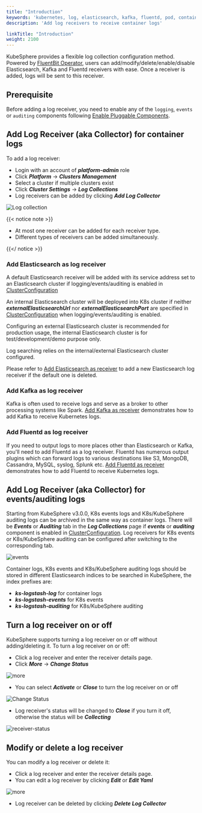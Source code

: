 ```yaml
---
title: "Introduction"
keywords: 'kubernetes, log, elasticsearch, kafka, fluentd, pod, container, fluentbit, output'
description: 'Add log receivers to receive container logs'

linkTitle: "Introduction"
weight: 2100
---
```


KubeSphere provides a flexible log collection configuration method. Powered by [FluentBit Operator](https://github.com/kubesphere/fluentbit-operator/), users can add/modify/delete/enable/disable Elasticsearch, Kafka and Fluentd receivers with ease. Once a receiver is added, logs will be sent to this receiver.

## Prerequisite

Before adding a log receiver, you need to enable any of the `logging`, `events` or `auditing` components following [Enable Pluggable Components](https://kubesphere.io/docs/pluggable-components/).

## Add Log Receiver (aka Collector) for container logs

To add a log receiver:

- Login with an account of ***platform-admin*** role
- Click ***Platform*** -> ***Clusters Management***
- Select a cluster if multiple clusters exist
- Click ***Cluster Settings*** -> ***Log Collections***
- Log receivers can be added by clicking ***Add Log Collector***

![Log collection](/images/docs/cluster-administration/cluster-settings/log-collections/log-collections.png)

{{< notice note >}}

- At most one receiver can be added for each receiver type.
- Different types of receivers can be added simultaneously.

{{</ notice >}}

### Add Elasticsearch as log receiver

A default Elasticsearch receiver will be added with its service address set to an Elasticsearch cluster if logging/events/auditing is enabled in [ClusterConfiguration](https://github.com/kubesphere/kubekey/blob/master/docs/config-example.md)

An internal Elasticsearch cluster will be deployed into K8s cluster if neither ***externalElasticsearchUrl*** nor ***externalElasticsearchPort*** are specified in [ClusterConfiguration](https://github.com/kubesphere/kubekey/blob/master/docs/config-example.md) when logging/events/auditing is enabled.

Configuring an external Elasticsearch cluster is recommended for production usage, the internal Elasticsearch cluster is for test/development/demo purpose only.

Log searching relies on the internal/external Elasticsearch cluster configured.

Please refer to [Add Elasticsearch as receiver](../add-es-as-receiver) to add a new Elasticsearch log receiver if the default one is deleted.

### Add Kafka as log receiver

Kafka is often used to receive logs and serve as a broker to other processing systems like Spark. [Add Kafka as receiver](../add-kafka-as-receiver) demonstrates how to add Kafka to receive Kubernetes logs.

### Add Fluentd as log receiver

If you need to output logs to more places other than Elasticsearch or Kafka, you'll need to add Fluentd as a log receiver. Fluentd has numerous output plugins which can forward logs to various destinations like S3, MongoDB, Cassandra, MySQL, syslog, Splunk etc. [Add Fluentd as receiver](../add-fluentd-as-receiver) demonstrates how to add Fluentd to receive Kubernetes logs.

## Add Log Receiver (aka Collector) for events/auditing logs

Starting from KubeSphere v3.0.0, K8s events logs and K8s/KubeSphere auditing logs can be archived in the same way as container logs. There will be ***Events*** or ***Auditing*** tab in the ***Log Collections*** page if ***events*** or ***auditing*** component is enabled in [ClusterConfiguration](https://github.com/kubesphere/kubekey/blob/master/docs/config-example.md). Log receivers for K8s events or K8s/KubeSphere auditing can be configured after switching to the corresponding tab.

![events](/images/docs/cluster-administration/cluster-settings/log-collections/log-collections-events.png)

Container logs, K8s events and K8s/KubeSphere auditing logs should be stored in different Elasticsearch indices to be searched in KubeSphere, the index prefixes are:

- ***ks-logstash-log*** for container logs
- ***ks-logstash-events*** for K8s events
- ***ks-logstash-auditing*** for K8s/KubeSphere auditing

## Turn a log receiver on or off

KubeSphere supports turning a log receiver on or off without adding/deleting it.
To turn a log receiver on or off:

- Click a log receiver and enter the receiver details page.
- Click ***More*** -> ***Change Status***

![more](/images/docs/cluster-administration/cluster-settings/log-collections/more.png)

- You can select ***Activate*** or ***Close*** to turn the log receiver on or off

![Change Status](/images/docs/cluster-administration/cluster-settings/log-collections/change-status.png)

- Log receiver's status will be changed to ***Close*** if you turn it off, otherwise the status will be ***Collecting***

![receiver-status](/images/docs/cluster-administration/cluster-settings/log-collections/receiver-status.png)

## Modify or delete a log receiver

You can modify a log receiver or delete it:

- Click a log receiver and enter the receiver details page.
- You can edit a log receiver by clicking ***Edit*** or ***Edit Yaml***

![more](/images/docs/cluster-administration/cluster-settings/log-collections/more.png)

- Log receiver can be deleted by clicking ***Delete Log Collector***
